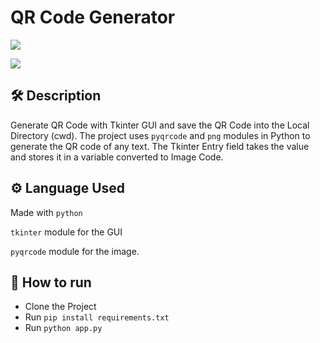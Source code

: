 # QR Code Generator
![](https://github.com/vivekthedev/python-mini-project/blob/main/IMG/vivekScreen01.png)

![](https://github.com/vivekthedev/python-mini-project/blob/main/IMG/vivekScreen02.png)

## 🛠️ Description
Generate QR Code with Tkinter GUI and save the QR Code into the Local Directory (cwd).
The project uses `pyqrcode` and `png` modules in Python to generate the QR code of any text. 
The Tkinter Entry field takes the value and stores it in a variable converted to Image Code.

## ⚙️ Language Used
Made with `python`

`tkinter` module for the GUI

`pyqrcode` module for the image.


## 🌟 How to run
- Clone the Project
- Run `pip install requirements.txt`
- Run `python app.py`

